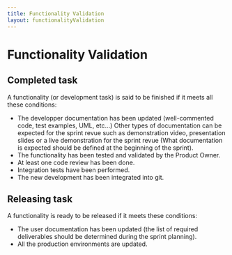 ```yaml
---
title: Functionality Validation
layout: functionalityValidation
---
```

# Functionality Validation

## Completed task

A functionality (or development task) is said to be finished if it meets all these conditions:
* The developper documentation has been updated (well-commented code, test examples, UML, etc...) Other types of documentation can be expected for the sprint revue such as demonstration video, presentation slides or a live demonstration for the sprint revue (What documentation is expected should be defined at the beginning of the sprint).
* The functionality has been tested and validated by the Product Owner.
* At least one code review has been done.
* Integration tests have been performed.
* The new development has been integrated into git.

## Releasing task

A functionality is ready to be released if it meets these conditions:
* The user documentation has been updated (the list of required deliverables should be determined during the sprint planning).
* All the production environments are updated.
